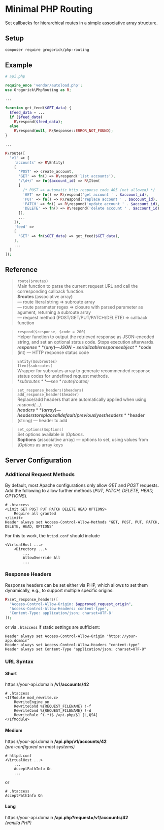 # Minimal PHP Routing

Set callbacks for hierarchical routes in a simple associative array structure.

## Setup
```bash
composer require grogorick/php-routing
```


## Example
```PHP
# api.php

require_once 'vendor/autoload.php';
use Grogorick\PhpRouting as R;

...

function get_feed($GET_data) {
  $feed_data = ...
  if ($feed_data)
    R\respond($feed_data);
  else
    R\respond(null, R\Response::ERROR_NOT_FOUND);
}

...

R\route([
  'v1' => [
    'accounts' => R\Entity(
    [
      'POST' => create_account,
      'GET' => fn() => R\respond('list accounts'),
      '/\d+/' => fn($account_id) => R\Item(
      [
        /* POST => automatic http response code 405 (not allowed) */
        'GET' => fn() => R\respond('get account ' . $account_id),
        'PUT' => fn() => R\respond('replace account ' . $account_id),
        'PATCH' => fn() => R\respond('update account ' . $account_id),
        'DELETE' => fn() => R\respond('delete account ' . $account_id)
      ]),
      ...
    ]),
    'feed' =>
    [
      'GET' => fn($GET_data) => get_feed($GET_data),
    ],
    ...
  ]
]);
```


## Reference
> `route($routes)`  
  Main function to parse the current request URL and call the corresponding callback function.  
  **$routes** (associative array)  
  — route literal string => subroute array  
  — route parameter regex => closure with parsed parameter as agument, returning a subroute array  
  — request method (POST/GET/PUT/PATCH/DELETE) => callback function

> `respond($response, $code = 200)`  
  Helper function to output the retrieved response as JSON-encoded string, and set an optional status code.
  Stops execution afterwards.  
  **$response** (any) — JSON-serializable response object  
  **$code** (int) — HTTP response status code

> `Entity($subroutes)`  
  `Item($subroutes)`  
  Wrapper for subroutes array to generate recommended response status codes for undefined request methods.  
  **$subroutes** — see *route($routes)*

> `set_response_headers($headers)`  
  `add_response_header($header)`  
  Replace/add headers that are automatically applied when using *respond(...)*.  
  **$headers** (array) — headers to replace all default/previously set headers  
  **$header** (string) — header to add

> `set_options($options)`  
  Set options available in *\Options*.  
  **$options** (associative array) — options to set, using values from *\Options* as array keys


## Server Configuration
### Additional Request Methods
By default, most Apache configurations only allow *GET* and *POST* requests. Add the following to allow further methods (*PUT, PATCH, DELETE, HEAD, OPTIONS*).
```apacheconf
# .htaccess
<Limit GET POST PUT PATCH DELETE HEAD OPTIONS>
    Require all granted
</Limit>
Header always set Access-Control-Allow-Methods "GET, POST, PUT, PATCH, DELETE, HEAD, OPTIONS"
```
For this to work, the `httpd.conf` should include
```apacheconf
<VirtualHost ...>
    <Directory ...>
        ...
        AllowOverride All
        ...
```

### Response Headers
Response headers can be set either via PHP, which allows to set them dynamically, e.g., to support multiple specific origins:
```PHP
R\set_response_headers([
  "Access-Control-Allow-Origin: $approved_request_origin",
  'Access-Control-Allow-Headers: content-type',
  'Content-Type: application/json; charset=UTF-8'
]);
```
or via `.htaccess` if static settings are sufficient:
```apacheconf
Header always set Access-Control-Allow-Origin "https://your-app.domain"
Header always set Access-Control-Allow-Headers "content-type"
Header always set Content-Type "application/json; charset=UTF-8"
```


### URL Syntax
#### Short
https<span>://</span>your-api.domain **/v1/accounts/42**
```apacheconf
# .htaccess
<IfModule mod_rewrite.c>
    RewriteEngine on
    RewriteCond %{REQUEST_FILENAME} !-f
    RewriteCond %{REQUEST_FILENAME} !-d
    RewriteRule ^(.*)$ /api.php/$1 [L,QSA]
</IfModule>
```

#### Medium
https<span>://</span>your-api.domain **/api.php/v1/accounts/42**  
*(pre-configured on most systems)*
```apacheconf
# httpd.conf
<VirtualHost ...>
    ...
    AcceptPathInfo On
    ...
```
or
```apacheconf
# .htaccess
AcceptPathInfo On
```

#### Long
https<span>://</span>your-api.domain **/api.php?request=/v1/accounts/42**  
*(vanilla PHP)*
